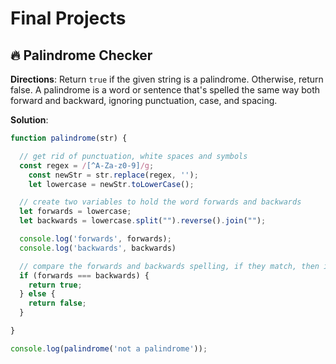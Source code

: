 
# Final Projects

## 🔥 Palindrome Checker

**Directions**: Return `true` if the given string is a palindrome. Otherwise, return false. A palindrome is a word or sentence that's spelled the same way both forward and backward, ignoring punctuation, case, and spacing.

**Solution**:
```js
function palindrome(str) {

  // get rid of punctuation, white spaces and symbols
  const regex = /[^A-Za-z0-9]/g;
	const newStr = str.replace(regex, '');
	let lowercase = newStr.toLowerCase();

  // create two variables to hold the word forwards and backwards
  let forwards = lowercase;
  let backwards = lowercase.split("").reverse().join("");

  console.log('forwards', forwards);
  console.log('backwards', backwards)

  // compare the forwards and backwards spelling, if they match, then it's a palindrome! 
  if (forwards === backwards) {
    return true;
  } else {
    return false;
  }

}

console.log(palindrome('not a palindrome'));
```